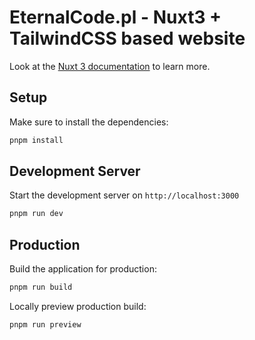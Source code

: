 # EternalCode.pl - Nuxt3 + TailwindCSS based website

Look at the [Nuxt 3 documentation](https://nuxt.com/docs/getting-started/introduction) to learn more.

## Setup
Make sure to install the dependencies:

```bash
pnpm install
```

## Development Server
Start the development server on `http://localhost:3000`

```bash
pnpm run dev
```

## Production
Build the application for production:

```bash
pnpm run build
```

Locally preview production build:
```bash
pnpm run preview
```

